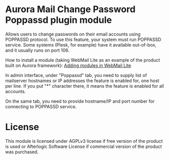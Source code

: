 # Aurora Mail Change Password Poppassd plugin module

Allows users to change passwords on their email accounts using POPPASSD protocol. To use this feature, your system must run POPPASSD service. Some systems (Plesk, for example) have it available out-of-box, and it usually runs on port 106.

How to install a module (taking WebMail Lite as an example of the product built on Aurora framework): [Adding modules in WebMail Lite](https://afterlogic.com/docs/webmail-lite-8/installation/adding-modules)

In admin interface, under "Poppassd" tab, you need to supply list of mailserver hostnames or IP addresses the feature is enabled for, one host per line. If you put "*" character there, it means the feature is enabled for all accounts.

On the same tab, you need to provide hostname/IP and port number for connecting to POPPASSD service.

# License
This module is licensed under AGPLv3 license if free version of the product is used or Afterlogic Software License if commercial version of the product was purchased.